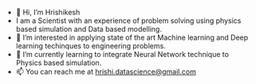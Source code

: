 - 👋 Hi, I’m Hrishikesh
- I am a Scientist with an experience of problem solving using physics based simulation and Data based modelling.
- 👀 I’m interested in applying state of the art Machine learning and Deep learning techinques to engineering problems.
- 🌱 I’m currently learning to integrate Neural Network technique to Physics based simulation.
- 📫 You can reach me at hrishi.datascience@gmail.com

<!---
Hrishi-DataScience/Hrishi-DataScience is a ✨ special ✨ repository because its `README.md` (this file) appears on your GitHub profile.
You can click the Preview link to take a look at your changes.
--->
